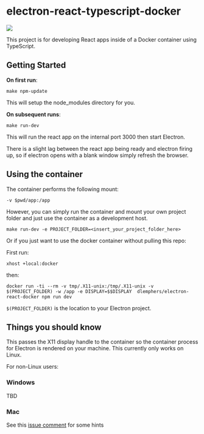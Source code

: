# electron-react-typescript-docker

<img src="https://img.shields.io/docker/build/dlemphers/electron-react-docker.svg"></img>

This project is for developing React apps inside of a Docker container using TypeScript. 

## Getting Started

**On first run**:

`make npm-update`

This will setup the node_modules directory for you.

**On subsequent runs**:

`make run-dev`

This will run the react app on the internal port 3000 then start Electron.

There is a slight lag between the react app being ready and electron firing up, so if electron opens with a blank window simply refresh the browser. 

## Using the container

The container performs the following mount:

`-v $pwd/app:/app`

However, you can simply run the container and mount your own project folder and just use the container as a development host. 

`make run-dev -e PROJECT_FOLDER=<insert_your_project_folder_here>`

Or if you just want to use the docker container without pulling this repo:

First run:

`xhost +local:docker`

then:

`docker run -ti --rm -v tmp/.X11-unix:/tmp/.X11-unix -v $(PROJECT_FOLDER) -w /app -e DISPLAY=$$DISPLAY  dlemphers/electron-react-docker npm run dev
`

`$(PROJECT_FOLDER)` is the location to your Electron project.

## Things you should know

This passes the X11 display handle to the container so the container process for Electron is rendered on your machine. This currently only works on Linux.

For non-Linux users:

### Windows

TBD

### Mac

See this [issue comment](https://github.com/moby/moby/issues/8710#issuecomment-315397071) for some hints 